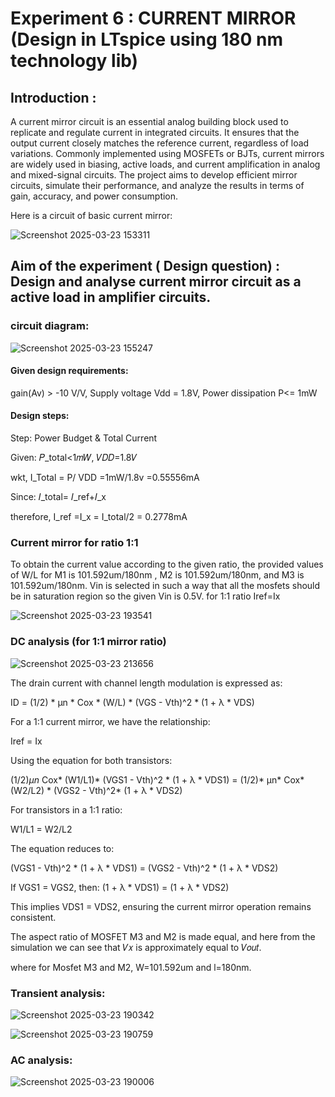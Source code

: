 # Experiment 6 : CURRENT MIRROR (Design in LTspice using 180 nm technology lib)
## Introduction :
A current mirror circuit is an essential analog building block used to replicate and regulate current in integrated circuits. It ensures that the output current closely matches the reference current, regardless of load variations. Commonly implemented using MOSFETs or BJTs, current mirrors are widely used in biasing, active loads, and current amplification in analog and mixed-signal circuits. The project aims to develop efficient mirror circuits, simulate their performance, and analyze the results in terms of gain, accuracy, and power consumption.

Here is a circuit of basic current mirror:

![Screenshot 2025-03-23 153311](https://github.com/user-attachments/assets/41ff46a4-edbc-4463-928a-7c0fff060b5b)

## Aim of the experiment ( Design question) : Design and analyse current mirror circuit as a active load in amplifier circuits.

### circuit diagram:
![Screenshot 2025-03-23 155247](https://github.com/user-attachments/assets/4d32426c-47db-4e49-a5d6-880940f0bed1)

#### Given design requirements:
gain(Av) > -10 V/V, 
Supply voltage Vdd = 1.8V,
Power dissipation P<= 1mW

#### Design steps:
Step: Power Budget & Total Current

Given: 𝑃_total<1𝑚𝑊, 𝑉𝐷𝐷=1.8𝑉

wkt, I_Total = P/ VDD =1mW/1.8v =0.55556mA

Since: 𝐼_total= 𝐼_ref+𝐼_x

therefore, I_ref =I_x = I_total/2 = 0.2778mA

### Current mirror for ratio 1:1 

To obtain the current value according to the given ratio, the provided values of W/L for M1 is 101.592um/180nm , M2 is 101.592um/180nm, and M3 is 101.592um/180nm.
Vin is selected in such a way that all the mosfets should be in saturation region so the given Vin is 0.5V. for 1:1 ratio Iref=Ix

![Screenshot 2025-03-23 193541](https://github.com/user-attachments/assets/aa3e95a1-c0d8-4ae3-a599-02d6cb66d007)


### DC analysis (for 1:1 mirror ratio)


![Screenshot 2025-03-23 213656](https://github.com/user-attachments/assets/e4f9067a-f7b1-40c0-bddf-4c8d75f241f3)

The drain current with channel length modulation is expressed as:

ID = (1/2) * μn * Cox * (W/L) * (VGS - Vth)^2 * (1 + λ * VDS)

For a 1:1 current mirror, we have the relationship:

Iref = Ix

Using the equation for both transistors:

(1/2)*μn* Cox* (W1/L1)* (VGS1 - Vth)^2 * (1 + λ * VDS1) = (1/2)* μn* Cox* (W2/L2) * (VGS2 - Vth)^2* (1 + λ * VDS2)

For transistors in a 1:1 ratio:

W1/L1 = W2/L2

The equation reduces to:

(VGS1 - Vth)^2 * (1 + λ * VDS1) = (VGS2 - Vth)^2 * (1 + λ * VDS2)

If VGS1 = VGS2, then: (1 + λ * VDS1) = (1 + λ * VDS2)

This implies VDS1 = VDS2, ensuring the current mirror operation remains consistent.

The aspect ratio of MOSFET M3 and M2 is made equal, and  here from the simulation we can see that 𝑉𝑥 is approximately equal to 𝑉𝑜𝑢𝑡.

where for Mosfet M3 and M2, W=101.592um and l=180nm. 


### Transient analysis: 
![Screenshot 2025-03-23 190342](https://github.com/user-attachments/assets/55831373-6952-4a32-be29-9c5febc39864)

![Screenshot 2025-03-23 190759](https://github.com/user-attachments/assets/ff34bfa5-f657-47ea-b1b7-1bc3f25136ac)



### AC analysis: 
![Screenshot 2025-03-23 190006](https://github.com/user-attachments/assets/b67c9a81-f5ef-4374-9296-73e4ffefc804)
